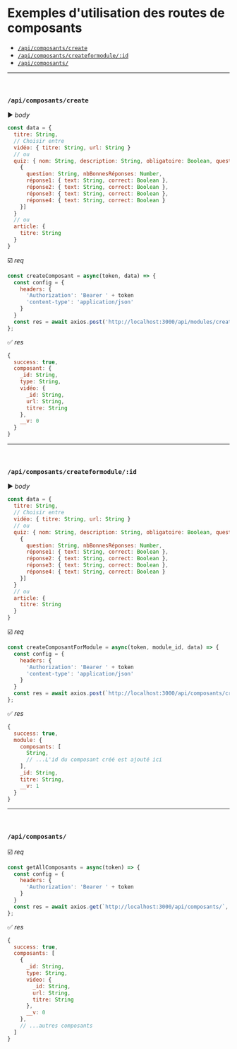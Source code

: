 # Exemples d'utilisation des routes de composants <!-- omit in toc --> 
- [`/api/composants/create`](#apicomposantscreate)
- [`/api/composants/createformodule/:id`](#apicomposantscreateformoduleid)
- [`/api/composants/`](#apicomposants)

<hr />
<br />

### `/api/composants/create`
:arrow_forward: *body*
```javascript
const data = { 
  titre: String,
  // Choisir entre
  vidéo: { titre: String, url: String }
  // ou
  quiz: { nom: String, description: String, obligatoire: Boolean, questions: [
    { 
      question: String, nbBonnesRéponses: Number,
      réponse1: { text: String, correct: Boolean },
      réponse2: { text: String, correct: Boolean },
      réponse3: { text: String, correct: Boolean },
      réponse4: { text: String, correct: Boolean }
    }]
  }
  // ou
  article: {
    titre: String
  }
}
```
:ballot_box_with_check: *req*
```javascript
const createComposant = async(token, data) => {
  const config = {
    headers: {
      'Authorization': 'Bearer ' + token
      'content-type': 'application/json'
    }
  }
  const res = await axios.post('http://localhost:3000/api/modules/create', data, config );
};
```
:white_check_mark: *res*
```javascript
{
  success: true,
  composant: {
    _id: String,
    type: String,
    vidéo: {
      _id: String,
      url: String,
      titre: String
    },
    __v: 0
  }
}
```
<hr />
<br />

### `/api/composants/createformodule/:id`
:arrow_forward: *body*
```javascript
const data = { 
  titre: String,
  // Choisir entre
  vidéo: { titre: String, url: String }
  // ou
  quiz: { nom: String, description: String, obligatoire: Boolean, questions: [
    { 
      question: String, nbBonnesRéponses: Number,
      réponse1: { text: String, correct: Boolean },
      réponse2: { text: String, correct: Boolean },
      réponse3: { text: String, correct: Boolean },
      réponse4: { text: String, correct: Boolean }
    }]
  }
  // ou
  article: {
    titre: String
  }
}
```
:ballot_box_with_check: *req*
```javascript
const createComposantForModule = async(token, module_id, data) => {
  const config = {
    headers: {
      'Authorization': 'Bearer ' + token
      'content-type': 'application/json'
    }
  }
  const res = await axios.post(`http://localhost:3000/api/composants/createformodule/${module_id}`, data, config );
};
```
:white_check_mark: *res*
```javascript
{
  success: true,
  module: {
    composants: [
      String,
      // ...L'id du composant créé est ajouté ici
    ],
    _id: String,
    titre: String,
    __v: 1
  }
}
```
<hr />
<br />

### `/api/composants/`
:ballot_box_with_check: *req*
```javascript
const getAllComposants = async(token) => {
  const config = {
    headers: {
      'Authorization': 'Bearer ' + token
    }
  }
  const res = await axios.get(`http://localhost:3000/api/composants/`, config );
};
```
:white_check_mark: *res*
```javascript
{
  success: true,
  composants: [
    {
      _id: String,
      type: String,
      video: {
        _id: String,
        url: String,
        titre: String
      },
      __v: 0
    },
    // ...autres composants
  ]
}
```
